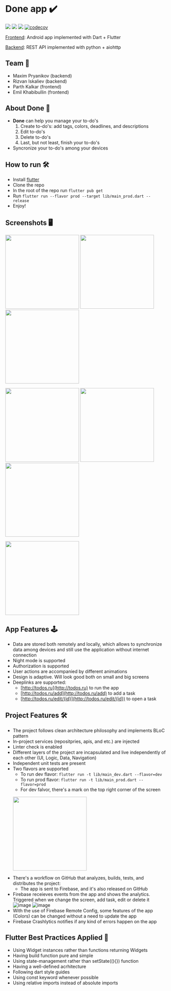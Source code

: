 # **Done** app ✔️

![](https://github.com/EQSP-Task-Manager/frontend/actions/workflows/ci.yml/badge.svg)
![](https://img.shields.io/github/tag/EQSP-Task-Manager/frontend)
![](https://hitsofcode.com/github/EQSP-Task-Manager/frontend?branch=main)
[![codecov](https://codecov.io/gh/EQSP-Task-Manager/frontend/branch/main/graph/badge.svg?token=9RYGV5OKUE)](https://codecov.io/gh/EQSP-Task-Manager/frontend)

[Frontend](https://github.com/EQSP-Task-Manager/frontend): Android app implemented with Dart + Flutter

[Backend](https://github.com/EQSP-Task-Manager/backend): REST API implemented with python + aiohttp

## Team 👥

  - Maxim Pryanikov (backend)
  - Rizvan Iskaliev (backend)
  - Parth Kalkar (frontend)
  - Emil Khabibullin (frontend)
  
 ## About **Done** 📌
 
  - **Done** can help you manage your to-do's
    1. Create to-do's: add tags, colors, deadlines, and descriptions
    2. Edit to-do's
    3. Delete to-do's
    4. Last, but not least, finish your to-do's
  - Syncronize your to-do's among your devices
 
## How to run 🛠

 * Install [flutter](https://docs.flutter.dev/get-started/install)
 * Clone the repo
 * In the root of the repo run `flutter pub get`
 * Run `flutter run --flavor prod --target lib/main_prod.dart --release`
 * Enjoy!
 
## Screenshots 🖥

<p float="left">
<img width="230" src="https://user-images.githubusercontent.com/69918609/209458340-8906e9c8-e912-45f8-bc76-112061b89e16.jpg"/>
<img width="230" src="https://user-images.githubusercontent.com/69918609/209458353-7fc6974e-f19a-4f5d-bdb3-df4b36732a0a.jpg"/>
<img width="230" src="https://user-images.githubusercontent.com/69918609/209458358-39101562-e827-4f78-9ddc-096516135818.jpg"/>
</p>

<p float="left">
<img width="230" src="https://user-images.githubusercontent.com/69918609/209458364-a845e93d-d57a-40fe-a508-05bd3d8d1a2a.jpg"/>
<img width="230" src="https://user-images.githubusercontent.com/69918609/209458370-7f33723c-2040-43bd-a421-bc3d7eae4c84.jpg"/>
<img width="230" src="https://user-images.githubusercontent.com/69918609/209458373-7b2aff94-8070-4b2c-989c-c8e112ace6f3.jpg"/>
</p>

<p float="left">
<img width="230" src="https://user-images.githubusercontent.com/69918609/209458378-73b933cf-a646-41a3-8a73-7789cdbe732b.jpg"/>
</p>

## App Features 🕹
 
 * Data are stored both remotely and locally, which allows to synchronize data among devices and still use the application without internet connection
 * Night mode is supported
 * Authorization is supported
 * User actions are accompanied by different animations
 * Design is adaptive. Will look good both on small and big screens
 * Deeplinks are supported:
    - [http://todos.ru](http://todos.ru) to run the app
    - [http://todos.ru/add](http://todos.ru/add) to add a task
    - [http://todos.ru/edit/{id}](http://todos.ru/edit/{id}) to open a task
 
## Project Features 🛠

 * The project follows clean architecture philosophy and implements BLoC pattern 
 * In-project services (repositpries, apis, and etc.) are injected
 * Linter check is enabled
 * Different layers of the project are incapsulated and live independently of each other (UI, Logic, Data, Navigation)
 * Independent unit tests are present
 * Two flavors are supported
    * To run dev flavor: `flutter run -t lib/main_dev.dart --flavor=dev`
    * To run prod flavor: `flutter run -t lib/main_prod.dart --flavor=prod`
    * For dev falvor, there's a mark on the top right corner of the screen
    <p float="left">
    <img width="230" src="https://user-images.githubusercontent.com/69918609/187085485-61cf1b9e-b89b-4874-b4a6-da4eee39a1be.png"/>
    </p>
  * There's a workflow on GitHub that analyzes, builds, tests, and distributes the project:
    * The app is sent to Firebase, and it's also released on GitHub
  * Firebase receieves events from the app and shows the analytics. Triggered when we change the screen, add task, edit or delete it
    ![image](https://user-images.githubusercontent.com/69918609/187085569-998104bb-9ce0-458e-a0cb-2f1ab51afddc.png)
    ![image](https://user-images.githubusercontent.com/69918609/187085639-b5d2523a-0fef-4f2f-be81-6769ceead1cb.png)
  * With the use of Firebase Remote Config, some features of the app (Colors) can be changed without a need to update the app
  * Firebase Crashlytics notifies if any kind of errors happen on the app
  
 ## Flutter Best Practices Applied 📌
 
  * Using Widget instances rather than functions returning Widgets
  * Having build function pure and simple
  * Using state-management rather than setState((){}) function
  * Having a well-defined acrhitecture
  * Following dart style guides
  * Using const keyword whenever possible
  * Using relative imports instead of absolute imports
